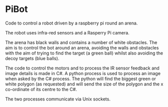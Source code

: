 # PiBot
Code to control a robot driven by a raspberry pi round an arena.

The robot uses infra-red sensors and a Rasperry Pi camera.

The arena has black walls and contains a number of white obstacles.
The aim is to control the bot around an arena, avoiding the walls and 
obstacles with the aim of trying to find the target (a green ball) whilst
also avoiding the decoy targets (blue balls).

The code to control the motors and to process the IR sensor feedback and 
image details is made in C#.
A python process is used to process an image when asked by the C# process.
The python will find the biggest green or white polygon (as requested) and will
send the size of the polygon and the x co-ordinate of its centre to the C#.

The two processes communicate via Unix sockets.
